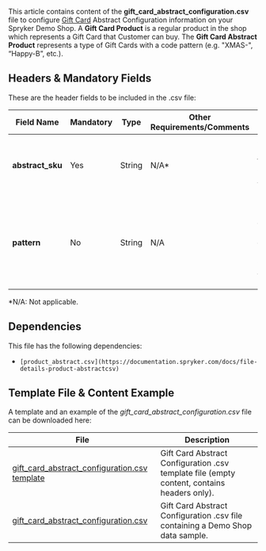 This article contains content of the **gift_card_abstract_configuration.csv** file to configure [Gift Card](https://documentation.spryker.com/docs/gift-card) Abstract Configuration information on your Spryker Demo Shop. A **Gift Card Product** is a regular product in the shop which represents a Gift Card that Customer can buy. The **Gift Card Abstract Product** represents a type of Gift Cards with a code pattern (e.g. "XMAS-", “Happy-B”, etc.).

## Headers & Mandatory Fields 
These are the header fields to be included in the .csv file:

| Field Name | Mandatory | Type | Other Requirements/Comments | Description |
| --- | --- | --- | --- | --- |
| **abstract_sku** | Yes | String |N/A* | SKU identifier of the Gift Card Abstract Product. |
| **pattern** | No | String |N/A | Pattern that is used to create the unique code of the produced Gift Card after the purchase. |
*N/A: Not applicable.

## Dependencies

This file has the following dependencies:
*     [product_abstract.csv](https://documentation.spryker.com/docs/file-details-product-abstractcsv)

## Template File & Content Example
A template and an example of the *gift_card_abstract_configuration.csv*  file can be downloaded here:

| File | Description |
| --- | --- |
| [gift_card_abstract_configuration.csv template](https://spryker.s3.eu-central-1.amazonaws.com/docs/Developer+Guide/Back-End/Data+Manipulation/Data+Ingestion/Data+Import/Data+Import+Categories/Special+Product+Types/Gift+Cards/Template+gift_card_abstract_configuration.csv) | Gift Card Abstract Configuration .csv template file (empty content, contains headers only). |
| [gift_card_abstract_configuration.csv](https://spryker.s3.eu-central-1.amazonaws.com/docs/Developer+Guide/Back-End/Data+Manipulation/Data+Ingestion/Data+Import/Data+Import+Categories/Special+Product+Types/Gift+Cards/gift_card_abstract_configuration.csv) |Gift Card Abstract Configuration .csv file containing a Demo Shop data sample. |
